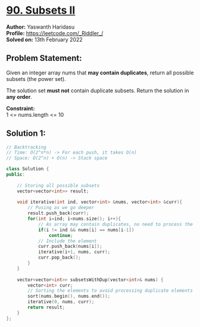 # [90. Subsets II](https://leetcode.com/problems/subsets-ii/)

**Author:** Yaswanth Haridasu <br> 
**Profile:** https://leetcode.com/_Riddler_/ <br>
**Solved on:** 13th February 2022

## Problem Statement:
Given an integer array nums that **may contain duplicates**, return all possible subsets (the power set).

The solution set **must not** contain duplicate subsets. Return the solution in **any order**.

**Constraint:** <br>
1 <= nums.length <= 10

## Solution 1:
```cpp
// Backtracking
// Time: O(2^n*n) -> For each push, it takes O(n)
// Space: O(2^n) + O(n) -> Stack space

class Solution {
public:
    
    // Storing all possible subsets
    vector<vector<int>> result;
    
    void iterative(int ind, vector<int> &nums, vector<int> &curr){
        // Pusing as we go deeper
        result.push_back(curr);
        for(int i=ind; i<nums.size(); i++){
            // As array may contain duplicates, no need to process the same element again
            if(i != ind && nums[i] == nums[i-1])
                continue;
            // Include the element
            curr.push_back(nums[i]);
            iterative(i+1, nums, curr);
            curr.pop_back();
        }
    }
    
    vector<vector<int>> subsetsWithDup(vector<int>& nums) {
        vector<int> curr;
        // Sorting the elements to avoid processing duplicate elements
        sort(nums.begin(), nums.end());
        iterative(0, nums, curr);
        return result;
    }
};
```